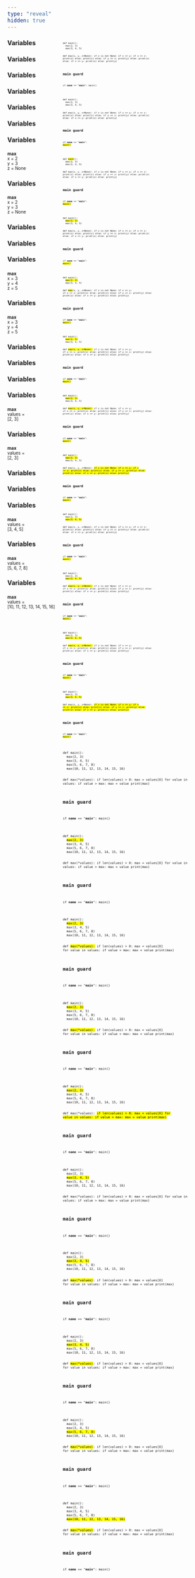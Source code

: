 ```yaml
---
type: "reveal"
hidden: true
---
```


<section>
  <div style="float: right; width: 75%">
    <pre class="stretch" style="font-size: .43em"><code class="python">def main():
  max(2, 3)
  max(3, 4, 5)

def max(x, y, z=None):
  if z is not None:
    if x >= y:
      if x >= z:
        print(x)
      else:
        print(z)
    else:
      if y >= z:
        print(y)
      else:
        print(z)
  else:
    if x >= y:
      print(x)
    else:
      print(y)

# main guard
if __name__ == "__main__":
  main()
</code></pre>
  </div>
  <div style="width: 25%">
    <h4>Variables</h4>
    <p style="font-size: .7em"></p>
  </div>
</section>


<section>
  <div style="float: right; width: 75%">
    <pre class="stretch" style="font-size: .43em"><code class="python">def main():
  max(2, 3)
  max(3, 4, 5)

def max(x, y, z=None):
  if z is not None:
    if x >= y:
      if x >= z:
        print(x)
      else:
        print(z)
    else:
      if y >= z:
        print(y)
      else:
        print(z)
  else:
    if x >= y:
      print(x)
    else:
      print(y)

# main guard
if __name__ == "__main__":
  <mark>main()</mark>
</code></pre>
  </div>
  <div style="width: 25%">
    <h4>Variables</h4>
    <p style="font-size: .7em"></p>
  </div>
</section>


<section>
  <div style="float: right; width: 75%">
    <pre class="stretch" style="font-size: .43em"><code class="python">def <mark>main</mark>():
  max(2, 3)
  max(3, 4, 5)

def max(x, y, z=None):
  if z is not None:
    if x >= y:
      if x >= z:
        print(x)
      else:
        print(z)
    else:
      if y >= z:
        print(y)
      else:
        print(z)
  else:
    if x >= y:
      print(x)
    else:
      print(y)

# main guard
if __name__ == "__main__":
  <mark>main()</mark>
</code></pre>
  </div>
  <div style="width: 25%">
    <h4>Variables</h4>
    <p style="font-size: .7em"></p>
  </div>
</section>


<section>
  <div style="float: right; width: 75%">
    <pre class="stretch" style="font-size: .43em"><code class="python">def main():
  <mark>max(2, 3)</mark>
  max(3, 4, 5)

def max(x, y, z=None):
  if z is not None:
    if x >= y:
      if x >= z:
        print(x)
      else:
        print(z)
    else:
      if y >= z:
        print(y)
      else:
        print(z)
  else:
    if x >= y:
      print(x)
    else:
      print(y)

# main guard
if __name__ == "__main__":
  <mark>main()</mark>
</code></pre>
  </div>
  <div style="width: 25%">
    <h4>Variables</h4>
    <p style="font-size: .7em"></p>
  </div>
</section>


<section>
  <div style="float: right; width: 75%">
    <pre class="stretch" style="font-size: .43em"><code class="python">def main():
  <mark>max(2, 3)</mark>
  max(3, 4, 5)

def <mark>max</mark>(x, y, z=None):
  if z is not None:
    if x >= y:
      if x >= z:
        print(x)
      else:
        print(z)
    else:
      if y >= z:
        print(y)
      else:
        print(z)
  else:
    if x >= y:
      print(x)
    else:
      print(y)

# main guard
if __name__ == "__main__":
  <mark>main()</mark>
</code></pre>
  </div>
  <div style="width: 25%">
    <h4>Variables</h4>
    <p style="font-size: .7em"></p>
  </div>
</section>


<section>
  <div style="float: right; width: 75%">
    <pre class="stretch" style="font-size: .43em"><code class="python">def main():
  <mark>max(2, 3)</mark>
  max(3, 4, 5)

def <mark>max(x, y, z=None):</mark>
  if z is not None:
    if x >= y:
      if x >= z:
        print(x)
      else:
        print(z)
    else:
      if y >= z:
        print(y)
      else:
        print(z)
  else:
    if x >= y:
      print(x)
    else:
      print(y)

# main guard
if __name__ == "__main__":
  <mark>main()</mark>
</code></pre>
  </div>
  <div style="width: 25%">
    <h4>Variables</h4>
    <p style="font-size: .7em"></p>
  </div>
</section>


<section>
  <div style="float: right; width: 75%">
    <pre class="stretch" style="font-size: .43em"><code class="python">def main():
  <mark>max(2, 3)</mark>
  max(3, 4, 5)

def <mark>max(x, y, z=None):</mark>
  if z is not None:
    if x >= y:
      if x >= z:
        print(x)
      else:
        print(z)
    else:
      if y >= z:
        print(y)
      else:
        print(z)
  else:
    if x >= y:
      print(x)
    else:
      print(y)

# main guard
if __name__ == "__main__":
  <mark>main()</mark>
</code></pre>
  </div>
  <div style="width: 25%">
    <h4>Variables</h4>
    <p style="font-size: .7em"><b>max</b><br>x = 2<br>y = 3<br>z = None</p>
  </div>
</section>


<section>
  <div style="float: right; width: 75%">
    <pre class="stretch" style="font-size: .43em"><code class="python">def main():
  <mark>max(2, 3)</mark>
  max(3, 4, 5)

def max(x, y, z=None):
  <mark>if z is not None:
    if x >= y:
      if x >= z:
        print(x)
      else:
        print(z)
    else:
      if y >= z:
        print(y)
      else:
        print(z)
  else:
    if x >= y:
      print(x)
    else:
      print(y)</mark>

# main guard
if __name__ == "__main__":
  <mark>main()</mark>
</code></pre>
  </div>
  <div style="width: 25%">
    <h4>Variables</h4>
    <p style="font-size: .7em"><b>max</b><br>x = 2<br>y = 3<br>z = None</p>
  </div>
</section>

<section>
  <div style="float: right; width: 75%">
    <pre class="stretch" style="font-size: .43em"><code class="python">def main():
  max(2, 3)
  <mark>max(3, 4, 5)</mark>

def max(x, y, z=None):
  if z is not None:
    if x >= y:
      if x >= z:
        print(x)
      else:
        print(z)
    else:
      if y >= z:
        print(y)
      else:
        print(z)
  else:
    if x >= y:
      print(x)
    else:
      print(y)

# main guard
if __name__ == "__main__":
  <mark>main()</mark>
</code></pre>
  </div>
  <div style="width: 25%">
    <h4>Variables</h4>
    <p style="font-size: .7em"></p>
  </div>
</section>


<section>
  <div style="float: right; width: 75%">
    <pre class="stretch" style="font-size: .43em"><code class="python">def main():
  max(2, 3)
  <mark>max(3, 4, 5)</mark>

def <mark>max(x, y, z=None):</mark>
  if z is not None:
    if x >= y:
      if x >= z:
        print(x)
      else:
        print(z)
    else:
      if y >= z:
        print(y)
      else:
        print(z)
  else:
    if x >= y:
      print(x)
    else:
      print(y)

# main guard
if __name__ == "__main__":
  <mark>main()</mark>
</code></pre>
  </div>
  <div style="width: 25%">
    <h4>Variables</h4>
    <p style="font-size: .7em"></p>
  </div>
</section>



<section>
  <div style="float: right; width: 75%">
    <pre class="stretch" style="font-size: .43em"><code class="python">def main():
  max(2, 3)
  <mark>max(3, 4, 5)</mark>

def <mark>max(x, y, z=None):</mark>
  if z is not None:
    if x >= y:
      if x >= z:
        print(x)
      else:
        print(z)
    else:
      if y >= z:
        print(y)
      else:
        print(z)
  else:
    if x >= y:
      print(x)
    else:
      print(y)

# main guard
if __name__ == "__main__":
  <mark>main()</mark>
</code></pre>
  </div>
  <div style="width: 25%">
    <h4>Variables</h4>
    <p style="font-size: .7em"><b>max</b><br>x = 3<br>y = 4<br>z = 5</p>
  </div>
</section>


<section>
  <div style="float: right; width: 75%">
    <pre class="stretch" style="font-size: .43em"><code class="python">def main():
  max(2, 3)
  <mark>max(3, 4, 5)</mark>

def max(x, y, z=None):
  <mark>if z is not None:
    if x >= y:
      if x >= z:
        print(x)
      else:
        print(z)
    else:
      if y >= z:
        print(y)
      else:
        print(z)
  else:
    if x >= y:
      print(x)
    else:
      print(y)</mark>

# main guard
if __name__ == "__main__":
  <mark>main()</mark>
</code></pre>
  </div>
  <div style="width: 25%">
    <h4>Variables</h4>
    <p style="font-size: .7em"><b>max</b><br>x = 3<br>y = 4<br>z = 5</p>
  </div>
</section>



<section>
  <div style="float: right; width: 75%">
    <pre class="stretch" style="font-size: .6em"><code class="python">def main():
  max(2, 3)
  max(3, 4, 5)
  max(5, 6, 7, 8)
  max(10, 11, 12, 13, 14, 15, 16)

def max(*values):
  if len(values) > 0:
    max = values[0]
    for value in values:
      if value > max:
        max = value
    print(max)

# main guard
if __name__ == "__main__":
  main()
</code></pre>
  </div>
  <div style="width: 25%">
    <h4>Variables</h4>
    <p style="font-size: .7em"></p>
  </div>
</section>



<section>
  <div style="float: right; width: 75%">
    <pre class="stretch" style="font-size: .6em"><code class="python">def main():
  <mark>max(2, 3)</mark>
  max(3, 4, 5)
  max(5, 6, 7, 8)
  max(10, 11, 12, 13, 14, 15, 16)

def max(*values):
  if len(values) > 0:
    max = values[0]
    for value in values:
      if value > max:
        max = value
    print(max)

# main guard
if __name__ == "__main__":
  main()
</code></pre>
  </div>
  <div style="width: 25%">
    <h4>Variables</h4>
    <p style="font-size: .7em"></p>
  </div>
</section>


<section>
  <div style="float: right; width: 75%">
    <pre class="stretch" style="font-size: .6em"><code class="python">def main():
  <mark>max(2, 3)</mark>
  max(3, 4, 5)
  max(5, 6, 7, 8)
  max(10, 11, 12, 13, 14, 15, 16)

def <mark>max(*values):</mark>
  if len(values) > 0:
    max = values[0]
    for value in values:
      if value > max:
        max = value
    print(max)

# main guard
if __name__ == "__main__":
  main()
</code></pre>
  </div>
  <div style="width: 25%">
    <h4>Variables</h4>
    <p style="font-size: .7em"></p>
  </div>
</section>



<section>
  <div style="float: right; width: 75%">
    <pre class="stretch" style="font-size: .6em"><code class="python">def main():
  <mark>max(2, 3)</mark>
  max(3, 4, 5)
  max(5, 6, 7, 8)
  max(10, 11, 12, 13, 14, 15, 16)

def <mark>max(*values):</mark>
  if len(values) > 0:
    max = values[0]
    for value in values:
      if value > max:
        max = value
    print(max)

# main guard
if __name__ == "__main__":
  main()
</code></pre>
  </div>
  <div style="width: 25%">
    <h4>Variables</h4>
    <p style="font-size: .7em"><b>max</b><br>values =<br>[2, 3]</p>
  </div>
</section>


<section>
  <div style="float: right; width: 75%">
    <pre class="stretch" style="font-size: .6em"><code class="python">def main():
  <mark>max(2, 3)</mark>
  max(3, 4, 5)
  max(5, 6, 7, 8)
  max(10, 11, 12, 13, 14, 15, 16)

def max(*values):
  <mark>if len(values) > 0:
    max = values[0]
    for value in values:
      if value > max:
        max = value
    print(max)</mark>

# main guard
if __name__ == "__main__":
  main()
</code></pre>
  </div>
  <div style="width: 25%">
    <h4>Variables</h4>
    <p style="font-size: .7em"><b>max</b><br>values =<br>[2, 3]</p>
  </div>
</section>



<section>
  <div style="float: right; width: 75%">
    <pre class="stretch" style="font-size: .6em"><code class="python">def main():
  max(2, 3)
  <mark>max(3, 4, 5)</mark>
  max(5, 6, 7, 8)
  max(10, 11, 12, 13, 14, 15, 16)

def max(*values):
  if len(values) > 0:
    max = values[0]
    for value in values:
      if value > max:
        max = value
    print(max)

# main guard
if __name__ == "__main__":
  main()
</code></pre>
  </div>
  <div style="width: 25%">
    <h4>Variables</h4>
    <p style="font-size: .7em"></p>
  </div>
</section>



<section>
  <div style="float: right; width: 75%">
    <pre class="stretch" style="font-size: .6em"><code class="python">def main():
  max(2, 3)
  <mark>max(3, 4, 5)</mark>
  max(5, 6, 7, 8)
  max(10, 11, 12, 13, 14, 15, 16)

def <mark>max(*values)</mark>:
  if len(values) > 0:
    max = values[0]
    for value in values:
      if value > max:
        max = value
    print(max)

# main guard
if __name__ == "__main__":
  main()
</code></pre>
  </div>
  <div style="width: 25%">
    <h4>Variables</h4>
    <p style="font-size: .7em"></p>
  </div>
</section>


<section>
  <div style="float: right; width: 75%">
    <pre class="stretch" style="font-size: .6em"><code class="python">def main():
  max(2, 3)
  <mark>max(3, 4, 5)</mark>
  max(5, 6, 7, 8)
  max(10, 11, 12, 13, 14, 15, 16)

def <mark>max(*values)</mark>:
  if len(values) > 0:
    max = values[0]
    for value in values:
      if value > max:
        max = value
    print(max)

# main guard
if __name__ == "__main__":
  main()
</code></pre>
  </div>
  <div style="width: 25%">
    <h4>Variables</h4>
    <p style="font-size: .7em"><b>max</b><br>values =<br>[3, 4, 5]</p>
  </div>
</section>


<section>
  <div style="float: right; width: 75%">
    <pre class="stretch" style="font-size: .6em"><code class="python">def main():
  max(2, 3)
  max(3, 4, 5)
  <mark>max(5, 6, 7, 8)</mark>
  max(10, 11, 12, 13, 14, 15, 16)

def <mark>max(*values)</mark>:
  if len(values) > 0:
    max = values[0]
    for value in values:
      if value > max:
        max = value
    print(max)

# main guard
if __name__ == "__main__":
  main()
</code></pre>
  </div>
  <div style="width: 25%">
    <h4>Variables</h4>
    <p style="font-size: .7em"><b>max</b><br>values =<br>[5, 6, 7, 8]</p>
  </div>
</section>


<section>
  <div style="float: right; width: 75%">
    <pre class="stretch" style="font-size: .6em"><code class="python">def main():
  max(2, 3)
  max(3, 4, 5)
  max(5, 6, 7, 8)
  <mark>max(10, 11, 12, 13, 14, 15, 16)</mark>

def <mark>max(*values)</mark>:
  if len(values) > 0:
    max = values[0]
    for value in values:
      if value > max:
        max = value
    print(max)

# main guard
if __name__ == "__main__":
  main()
</code></pre>
  </div>
  <div style="width: 25%">
    <h4>Variables</h4>
    <p style="font-size: .7em"><b>max</b><br>values =<br>[10, 11, 12, 13, 14, 15, 16]</p>
  </div>
</section>
